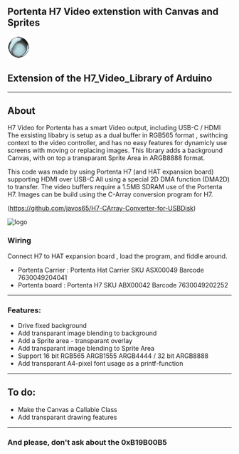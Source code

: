 ## Portenta H7 Video extenstion with Canvas and Sprites
![logo](/images/orb2.png?raw=true)
## Extension of the H7_Video_Library of Arduino
____

## About

H7 Video for Portenta has a smart Video output, including USB-C / HDMI
The exsisting libabry is setup as a dual buffer in RGB565 format , swithcing context to the video controller, and has no easy features for dynamicly use screens with moving or replacing images.
This library adds a background Canvas, with on top a transparant Sprite Area in ARGB8888 format.

This code was made by using Portenta H7 (and HAT expansion board) supporting HDMI over USB-C
All using a special 2D DMA function (DMA2D) to transfer. The video buffers require a 1.5MB SDRAM use of the Portenta H7.
Images can be build using the C-Array conversion program for H7.

(https://github.com/javos65/H7-CArray-Converter-for-USBDisk)


![logo](/images/orb2.png.png?raw=true)

### Wiring

Connect H7 to HAT expansion board , load the program, and fiddle around.
*  Portenta Carrier :     Portenta Hat Carrier  SKU ASX00049 Barcode 7630049204041
*  Portenta board :       Portenta H7           SKU ABX00042 Barcode 7630049202252 

___

### Features:
+ Drive fixed background
+ Add transparant image blending to background
+ Add a Sprite area - transparant overlay
+ Add transparant image blending to Sprite Area
+ Support 16 bit RGB565 ARGB1555 ARGB4444  / 32 bit ARGB8888
+ Add transparant A4-pixel font usage as a printf-function


___

## To do:
+ Make the Canvas a Callable Class
+ Add transparant drawing features

___

### And please, don't ask about the 0xB19B00B5

